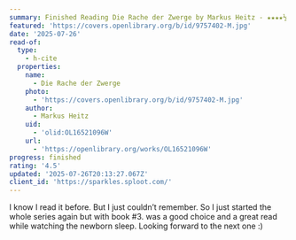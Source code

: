 ```yaml
---
summary: Finished Reading Die Rache der Zwerge by Markus Heitz - ★★★★½
featured: 'https://covers.openlibrary.org/b/id/9757402-M.jpg'
date: '2025-07-26'
read-of:
  type:
    - h-cite
  properties:
    name:
      - Die Rache der Zwerge
    photo:
      - 'https://covers.openlibrary.org/b/id/9757402-M.jpg'
    author:
      - Markus Heitz
    uid:
      - 'olid:OL16521096W'
    url:
      - 'https://openlibrary.org/works/OL16521096W'
progress: finished
rating: '4.5'
updated: '2025-07-26T20:13:27.067Z'
client_id: 'https://sparkles.sploot.com/'
---
```

I know I read it before. But I just couldn’t remember. So I just started the whole series again but with book #3. was a good choice and a great read while watching the newborn sleep. 
Looking forward to the next one :)
